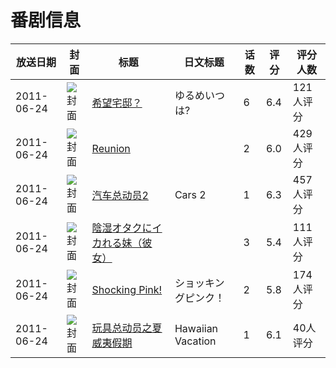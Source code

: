 # 番剧信息

|放送日期|封面|标题|日文标题|话数|评分|评分人数|
|---|---|---|---|---|---|---|
|2011-06-24|![封面](https://lain.bgm.tv/pic/cover/c/2f/e3/14763_7727d.jpg)|[希望宅邸？](https://bangumi.tv/subject/14763)|ゆるめいつ は?|6|6.4|121人评分|
|2011-06-24|![封面](https://bangumi.tv/img/no_icon_subject.png)|[Reunion](https://bangumi.tv/subject/38274)||2|6.0|429人评分|
|2011-06-24|![封面](https://lain.bgm.tv/pic/cover/c/06/04/46112_A44a3.jpg)|[汽车总动员2](https://bangumi.tv/subject/46112)|Cars 2|1|6.3|457人评分|
|2011-06-24|![封面](https://bangumi.tv/img/no_icon_subject.png)|[陰湿オタクにイカれる妹（彼女）](https://bangumi.tv/subject/64492)||3|5.4|111人评分|
|2011-06-24|![封面](https://bangumi.tv/img/no_icon_subject.png)|[Shocking Pink!](https://bangumi.tv/subject/75215)|ショッキングピンク！|2|5.8|174人评分|
|2011-06-24|![封面](https://lain.bgm.tv/pic/cover/c/7d/a0/110432_smW72.jpg)|[玩具总动员之夏威夷假期](https://bangumi.tv/subject/110432)|Hawaiian Vacation|1|6.1|40人评分|
